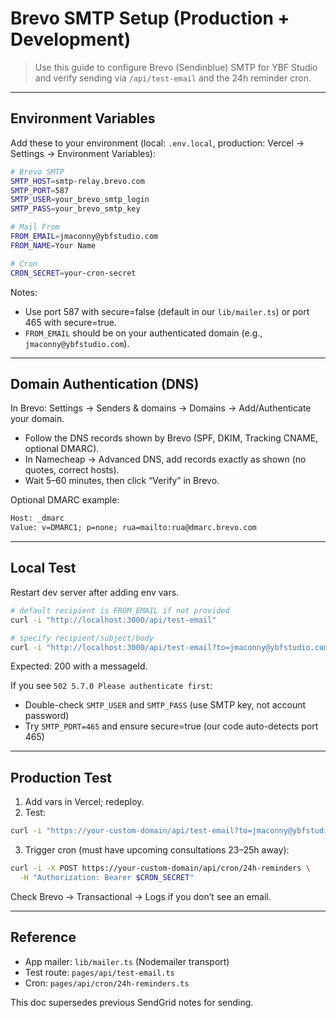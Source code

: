 # Brevo SMTP Setup (Production + Development)

> Use this guide to configure Brevo (Sendinblue) SMTP for YBF Studio and verify sending via `/api/test-email` and the 24h reminder cron.

---

## Environment Variables

Add these to your environment (local: `.env.local`, production: Vercel → Settings → Environment Variables):

```bash
# Brevo SMTP
SMTP_HOST=smtp-relay.brevo.com
SMTP_PORT=587
SMTP_USER=your_brevo_smtp_login
SMTP_PASS=your_brevo_smtp_key

# Mail From
FROM_EMAIL=jmaconny@ybfstudio.com
FROM_NAME=Your Name

# Cron
CRON_SECRET=your-cron-secret
```

Notes:
- Use port 587 with secure=false (default in our `lib/mailer.ts`) or port 465 with secure=true.
- `FROM_EMAIL` should be on your authenticated domain (e.g., `jmaconny@ybfstudio.com`).

---

## Domain Authentication (DNS)

In Brevo: Settings → Senders & domains → Domains → Add/Authenticate your domain.
- Follow the DNS records shown by Brevo (SPF, DKIM, Tracking CNAME, optional DMARC).
- In Namecheap → Advanced DNS, add records exactly as shown (no quotes, correct hosts).
- Wait 5–60 minutes, then click “Verify” in Brevo.

Optional DMARC example:
```txt
Host: _dmarc
Value: v=DMARC1; p=none; rua=mailto:rua@dmarc.brevo.com
```

---

## Local Test

Restart dev server after adding env vars.

```bash
# default recipient is FROM_EMAIL if not provided
curl -i "http://localhost:3000/api/test-email"

# specify recipient/subject/body
curl -i "http://localhost:3000/api/test-email?to=jmaconny@ybfstudio.com&subject=Brevo%20Test&text=Hello"
```

Expected: 200 with a messageId.

If you see `502 5.7.0 Please authenticate first`:
- Double-check `SMTP_USER` and `SMTP_PASS` (use SMTP key, not account password)
- Try `SMTP_PORT=465` and ensure secure=true (our code auto-detects port 465)

---

## Production Test

1) Add vars in Vercel; redeploy.
2) Test:
```bash
curl -i "https://your-custom-domain/api/test-email?to=jmaconny@ybfstudio.com&subject=Brevo%20Prod%20Test&text=Hello"
```
3) Trigger cron (must have upcoming consultations 23–25h away):
```bash
curl -i -X POST https://your-custom-domain/api/cron/24h-reminders \
  -H "Authorization: Bearer $CRON_SECRET"
```

Check Brevo → Transactional → Logs if you don’t see an email.

---

## Reference

- App mailer: `lib/mailer.ts` (Nodemailer transport)
- Test route: `pages/api/test-email.ts`
- Cron: `pages/api/cron/24h-reminders.ts`

This doc supersedes previous SendGrid notes for sending.

